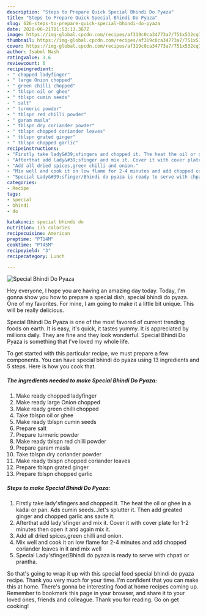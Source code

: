 ```yaml
---
description: "Steps to Prepare Quick Special Bhindi Do Pyaza"
title: "Steps to Prepare Quick Special Bhindi Do Pyaza"
slug: 626-steps-to-prepare-quick-special-bhindi-do-pyaza
date: 2020-06-21T01:53:13.387Z
image: https://img-global.cpcdn.com/recipes/af319c0ca34773a7/751x532cq70/special-bhindi-do-pyaza-recipe-main-photo.jpg
thumbnail: https://img-global.cpcdn.com/recipes/af319c0ca34773a7/751x532cq70/special-bhindi-do-pyaza-recipe-main-photo.jpg
cover: https://img-global.cpcdn.com/recipes/af319c0ca34773a7/751x532cq70/special-bhindi-do-pyaza-recipe-main-photo.jpg
author: Isabel Nash
ratingvalue: 3.6
reviewcount: 6
recipeingredient:
- " chopped ladyfinger"
- " large Onion chopped"
- " green chilli chopped"
- " tblspn oil or ghee"
- " tblspn cumin seeds"
- " salt"
- " turmeric powder"
- " tblspn red chilli powder"
- " garam masla"
- " tblspn dry coriander powder"
- " tblspn chopped coriander leaves"
- " tblspn grated ginger"
- " tblspn chopped garlic"
recipeinstructions:
- "Firstly take lady&#39;sfingers and chopped it. The heat the oil or ghee in a kadai or pan. Ads cumin seeds...let&#39;s splutter it. Then add greated ginger and chopped garlic ans saute it."
- "Afterthat add lady&#39;sfinger and mix it. Cover it with cover plate for 1-2 minutes then open it and again mix it."
- "Add all dried spices,green chilli and onion."
- "Mix well and cook it on low flame for 2-4 minutes and add chopped coriander leaves in it and mix well"
- "Special Lady&#39;sfinger/Bhindi do pyaza is ready to serve with chpati or prantha."
categories:
- Recipe
tags:
- special
- bhindi
- do

katakunci: special bhindi do 
nutrition: 175 calories
recipecuisine: American
preptime: "PT14M"
cooktime: "PT45M"
recipeyield: "3"
recipecategory: Lunch

---
```



![Special Bhindi Do Pyaza](https://img-global.cpcdn.com/recipes/af319c0ca34773a7/751x532cq70/special-bhindi-do-pyaza-recipe-main-photo.jpg)

Hey everyone, I hope you are having an amazing day today. Today, I'm gonna show you how to prepare a special dish, special bhindi do pyaza. One of my favorites. For mine, I am going to make it a little bit unique. This will be really delicious.

Special Bhindi Do Pyaza is one of the most favored of current trending foods on earth. It is easy, it's quick, it tastes yummy. It is appreciated by millions daily. They are fine and they look wonderful. Special Bhindi Do Pyaza is something that I've loved my whole life.




To get started with this particular recipe, we must prepare a few components. You can have special bhindi do pyaza using 13 ingredients and 5 steps. Here is how you cook that.

<!--inarticleads1-->

##### The ingredients needed to make Special Bhindi Do Pyaza:

1. Make ready  chopped ladyfinger
1. Make ready  large Onion chopped
1. Make ready  green chilli chopped
1. Take  tblspn oil or ghee
1. Make ready  tblspn cumin seeds
1. Prepare  salt
1. Prepare  turmeric powder
1. Make ready  tblspn red chilli powder
1. Prepare  garam masla
1. Take  tblspn dry coriander powder
1. Make ready  tblspn chopped coriander leaves
1. Prepare  tblspn grated ginger
1. Prepare  tblspn chopped garlic




<!--inarticleads2-->

##### Steps to make Special Bhindi Do Pyaza:

1. Firstly take lady&#39;sfingers and chopped it. The heat the oil or ghee in a kadai or pan. Ads cumin seeds...let&#39;s splutter it. Then add greated ginger and chopped garlic ans saute it.
1. Afterthat add lady&#39;sfinger and mix it. Cover it with cover plate for 1-2 minutes then open it and again mix it.
1. Add all dried spices,green chilli and onion.
1. Mix well and cook it on low flame for 2-4 minutes and add chopped coriander leaves in it and mix well
1. Special Lady&#39;sfinger/Bhindi do pyaza is ready to serve with chpati or prantha.




So that's going to wrap it up with this special food special bhindi do pyaza recipe. Thank you very much for your time. I'm confident that you can make this at home. There's gonna be interesting food at home recipes coming up. Remember to bookmark this page in your browser, and share it to your loved ones, friends and colleague. Thank you for reading. Go on get cooking!
